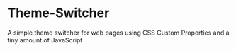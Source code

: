 # Theme-Switcher
A simple theme switcher for web pages using CSS Custom Properties and a tiny amount of JavaScript
